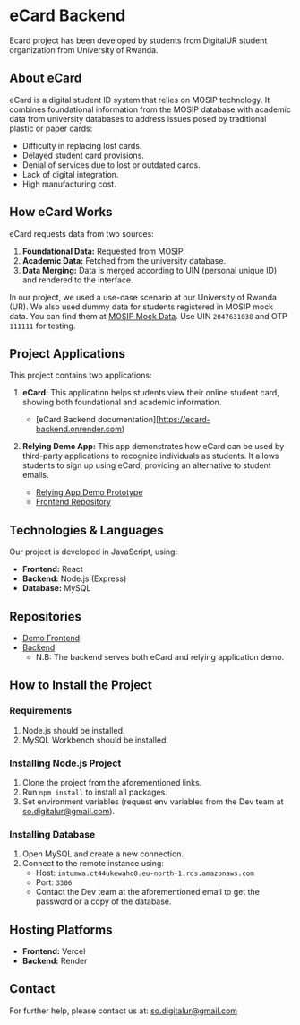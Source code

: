 
# eCard Backend

Ecard project has been developed by students from DigitalUR student organization from University of Rwanda.

## About eCard

eCard is a digital student ID system that relies on MOSIP technology. It combines foundational information from the MOSIP database with academic data from university databases to address issues posed by traditional plastic or paper cards:

- Difficulty in replacing lost cards.
- Delayed student card provisions.
- Denial of services due to lost or outdated cards.
- Lack of digital integration.
- High manufacturing cost.

## How eCard Works

eCard requests data from two sources:

1. **Foundational Data:** Requested from MOSIP.
2. **Academic Data:** Fetched from the university database.
3. **Data Merging:** Data is merged according to UIN (personal unique ID) and rendered to the interface.

In our project, we used a use-case scenario at our University of Rwanda (UR). We also used dummy data for students registered in MOSIP mock data. You can find them at [MOSIP Mock Data](https://docs.esignet.io/try-it-out/using-mock-data). Use UIN `2047631038` and OTP `111111` for testing.

## Project Applications

This project contains two applications:

1. **eCard:** This application helps students view their online student card, showing both foundational and academic information.
   - [eCard Backend documentation][https://ecard-backend.onrender.com)

2. **Relying Demo App:** This app demonstrates how eCard can be used by third-party applications to recognize individuals as students. It allows students to sign up using eCard, providing an alternative to student emails.
   - [Relying App Demo Prototype](https://ecard-relying-demo.vercel.app/auth)
   - [Frontend Repository](https://github.com/DigitalUR/ecard_mosip)

## Technologies & Languages

Our project is developed in JavaScript, using:

- **Frontend:** React
- **Backend:** Node.js (Express)
- **Database:** MySQL

## Repositories

- [Demo Frontend](https://github.com/DigitalUR/ecard-relying-demo)
- [Backend](https://github.com/DigitalUR/ecard_backend)
  - N.B: The backend serves both eCard and relying application demo.

## How to Install the Project

### Requirements

1. Node.js should be installed.
2. MySQL Workbench should be installed.

### Installing Node.js Project

1. Clone the project from the aforementioned links.
2. Run `npm install` to install all packages.
3. Set environment variables (request env variables from the Dev team at so.digitalur@gmail.com).

### Installing Database

1. Open MySQL and create a new connection.
2. Connect to the remote instance using:
   - Host: `intumwa.ct44ukewaho0.eu-north-1.rds.amazonaws.com`
   - Port: `3306`
   - Contact the Dev team at the aforementioned email to get the password or a copy of the database.

## Hosting Platforms

- **Frontend:** Vercel
- **Backend:** Render

## Contact

For further help, please contact us at: so.digitalur@gmail.com
